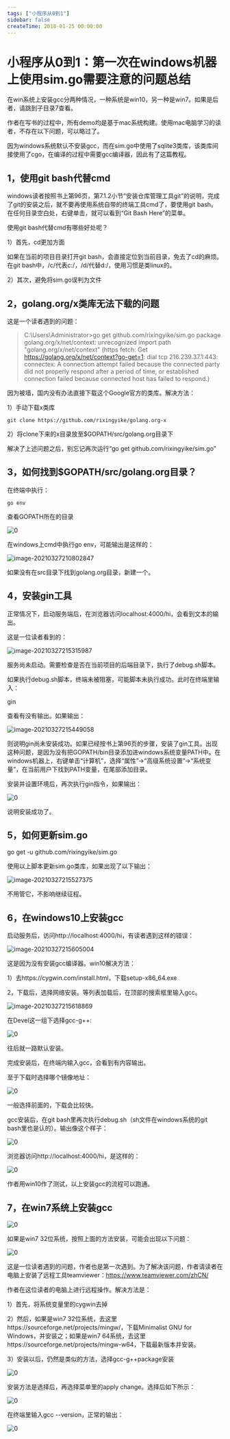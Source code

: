 ```yaml
---
tags: ["小程序从0到1"]
sidebar: false
createTime: 2018-01-25 00:00:00
---
```

# 小程序从0到1：第一次在windows机器上使用sim.go需要注意的问题总结

在win系统上安装gcc分两种情况，一种系统是win10，另一种是win7。如果是后者，请跳到子目录7查看。

作者在写书的过程中，所有demo均是基于mac系统构建。使用mac电脑学习的读者，不存在以下问题，可以略过了。

因为windows系统默认不安装gcc，而在sim.go中使用了sqlite3类库，该类库间接使用了cgo，在编译的过程中需要gcc编译器，因此有了这篇教程。

## **1，使用git bash代替cmd**

windows读者按照书上第96页，第7.1.2小节“安装仓库管理工具git”的说明，完成了git的安装之后，就不要再使用系统自带的终端工具cmd了，要使用git bash。在任何目录空白处，右键单击，就可以看到“Git Bash Here”的菜单。

使用git bash代替cmd有哪些好处呢？

1）首先，cd更加方面

如果在当前的项目目录打开git bash，会直接定位到当前目录，免去了cd的麻烦。在git bash中，/c/代表c:/，/d/代替d:/，使用习惯是类linux的。

2）其次，避免将sim.go误判为文件

## **2，golang.org/x类库无法下载的问题**

这是一个读者遇到的问题：

> C:\Users\Administrator>go get github.com/rixingyike/sim.go package golang.org/x/net/context: unrecognized import path "golang.org/x/net/context" (https fetch: Get https://golang.org/x/net/context?go-get=1: dial tcp 216.239.37.1:443: connectex: A connection attempt failed because the connected party did not properly respond after a period of time, or established connection failed because connected host has failed to respond.)

因为被墙，国内没有办法直接下载这个Google官方的类库。解决方法：

1）手动下载x类库

```
git clone https://github.com/rixingyike/golang.org-x
```

2）将clone下来的x目录放至$GOPATH/src/golang.org目录下

解决了上述问题之后，别忘记再次运行“go get github.com/rixingyike/sim.go”

## **3，如何找到$GOPATH/src/golang.org目录？**

在终端中执行：

```
go env
```

查看GOPATH所在的目录

![0](assets/202120210327210608.jpeg)

在windows上cmd中执行go env，可能输出是这样的：

![image-20210327210802847](https://cdn.jsdelivr.net/gh/rixingyike/images/2021/20210327215222.png)

如果没有在src目录下找到golang.org目录，新建一个。

## **4，安装gin工具**

正常情况下，启动服务端后，在浏览器访问localhost:4000/hi，会看到文本的输出。

这是一位读者看到的：

![image-20210327215315987](https://cdn.jsdelivr.net/gh/rixingyike/images/2021/20210327215316.png)

服务尚未启动。需要检查是否在当前项目的后端目录下，执行了debug.sh脚本。

如果执行debug.sh脚本，终端未被阻塞，可能脚本未执行成功。此时在终端里输入：

gin

查看有没有输出。如果输出：

![image-20210327215449058](https://cdn.jsdelivr.net/gh/rixingyike/images/2021/20210327215449.png)

则说明gin尚未安装成功。如果已经按书上第96页的步骤，安装了gin工具。出现这种问题，是因为没有把GOPATH/bin目录添加进windows系统变量PATH中。在windows机器上，右键单击“计算机”，选择“属性”->“高级系统设置”->“系统变量”，在当前用户下找到PATH变量，在尾部添加目录。

安装并设置环境后，再次执行gin指令，如果输出：

![0](assets/202120210327210607.png)

说明安装成功了。

## **5，如何更新sim.go**

go get -u github.com/rixingyike/sim.go

使用以上脚本更新sim.go类库，如果出现了以下输出：

![image-20210327215527375](https://cdn.jsdelivr.net/gh/rixingyike/images/2021/20210327215527.png)

不用管它，不影响继续征程。

## **6，在windows10上安装gcc**

启动服务后，访问http://localhost:4000/hi，有读者遇到这样的错误：

![image-20210327215605004](https://cdn.jsdelivr.net/gh/rixingyike/images/2021/20210327215618.png)

这是因为没有安装gcc编译器。win10解决方法：

1）去https://cygwin.com/install.html，下载setup-x86_64.exe

2，下载后，选择网络安装。等列表加载后，在顶部的搜索框里输入gcc。

![image-20210327215618869](https://cdn.jsdelivr.net/gh/rixingyike/images/2021/20210327215618.png)

在Devel这一组下选择gcc-g++:

![0](assets/21928.jpeg)

往后就一路默认安装。

完成安装后，在终端内输入gcc，会看到有内容输出。

至于下载时选择哪个镜像地址：

![0](assets/21931.png)

一般选择前面的，下载会比较快。

gcc安装后，在git bash里再次执行debug.sh（sh文件在windows系统的git bash里也是认的）。输出像这个样子：

![0](assets/21934.jpeg)

浏览器访问http://localhost:4000/hi，是这样的：

![0](assets/21938.png)

作者用win10作了测试，以上安装gcc的流程可以跑通。

## **7，在win7系统上安装gcc**

![0](assets/21945.png)

如果是win7 32位系统，按照上面的方法安装，可能会出现以下问题：

![0](assets/21943.png)

这是一位读者遇到的问题，作者也是第一次遇到。为了解决该问题，作者请读者在电脑上安装了远程工具teamviewer：https://www.teamviewer.com/zhCN/

作者在这位读者的电脑上进行远程操作。解决方法是：

1）首先，将系统变量里的cygwin去掉

2）然后，如果是win7 32位系统，去这里https://sourceforge.net/projects/mingw/，下载Minimalist GNU for Windows，并安装之；如果是win7 64系统，去这里https://sourceforge.net/projects/mingw-w64，下载最新版本并安装。

3）安装以后，仍然是类似的方法，选择gcc-g++package安装

![0](assets/21958.png)

安装方法是选择后，再选择菜单里的apply change。选择后如下所示：

![0](assets/21962.png)

在终端里输入gcc --version，正常的输出：

![0](assets/21965.png)